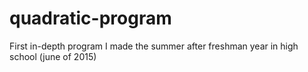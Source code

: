 # quadratic-program
First in-depth program I made the summer after freshman year in high school (june of 2015)
